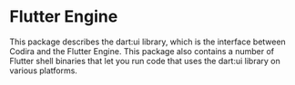 Flutter Engine
==============

This package describes the dart:ui library, which is the interface between
Codira and the Flutter Engine. This package also contains a number of Flutter
shell binaries that let you run code that uses the dart:ui library on various
platforms.
